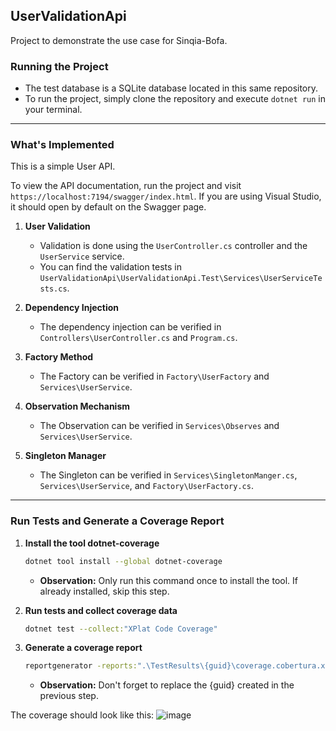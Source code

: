 ## UserValidationApi

Project to demonstrate the use case for Sinqia-Bofa.

### Running the Project

- The test database is a SQLite database located in this same repository.
- To run the project, simply clone the repository and execute `dotnet run` in your terminal.

---

### What's Implemented

This is a simple User API.

To view the API documentation, run the project and visit `https://localhost:7194/swagger/index.html`. 
If you are using Visual Studio, it should open by default on the Swagger page.

1. **User Validation**
    - Validation is done using the `UserController.cs` controller and the `UserService` service.
    - You can find the validation tests in `UserValidationApi\UserValidationApi.Test\Services\UserServiceTests.cs`.

2. **Dependency Injection**
    - The dependency injection can be verified in `Controllers\UserController.cs` and `Program.cs`.

3. **Factory Method**  
    - The Factory can be verified in `Factory\UserFactory` and `Services\UserService`.

4. **Observation Mechanism**  
    - The Observation can be verified in `Services\Observes` and `Services\UserService`.

5. **Singleton Manager**  
    - The Singleton can be verified in `Services\SingletonManger.cs`, `Services\UserService`, and `Factory\UserFactory.cs`.

---

### Run Tests and Generate a Coverage Report

1. **Install the tool dotnet-coverage** 
    ```bash
    dotnet tool install --global dotnet-coverage 
    ```
    - **Observation:** Only run this command once to install the tool. If already installed, skip this step.
   
2. **Run tests and collect coverage data**
    ```bash
    dotnet test --collect:"XPlat Code Coverage"
    ```

3. **Generate a coverage report**
    ```bash
    reportgenerator -reports:".\TestResults\{guid}\coverage.cobertura.xml" -targetdir:"coveragereport" -reporttypes:Html
    ```
    - **Observation:** Don't forget to replace the {guid} created in the previous step.

The coverage should look like this:
![image](https://github.com/antoniel-besson/UserValidationApi/assets/90410879/aa6e7893-9b13-4c05-97a5-97160e0989c9)



